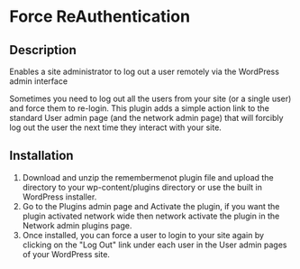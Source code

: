 # Force ReAuthentication

## Description

Enables a site administrator to log out a user remotely via the WordPress admin interface

Sometimes you need to log out all the users from your site (or a single user) and force them to re-login. This plugin adds a simple action link to the standard User admin page (and the network admin page) that will forcibly log out the user the next time they interact with your site.

## Installation

1. Download and unzip the remembermenot plugin file and upload the directory to your wp-content/plugins directory or use the built in WordPress installer.
1. Go to the Plugins admin page and Activate the plugin, if you want the plugin activated network wide then network activate the plugin in the Network admin plugins page.
1. Once installed, you can force a user to login to your site again by clicking on the "Log Out" link under each user in the User admin pages of your WordPress site.